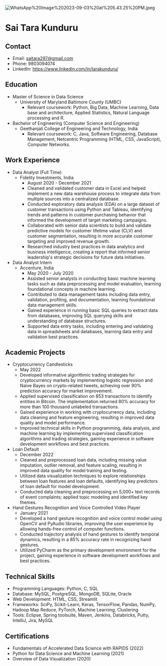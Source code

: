 ![WhatsApp%20Image%202023-09-03%20at%205.43.25%20PM.jpeg](attachment:WhatsApp%20Image%202023-09-03%20at%205.43.25%20PM.jpeg)


# Sai Tara Kunduru

## Contact

* Email: saitara297@gmail.com
* Phone: 9803094074
* LinkedIn: https://www.linkedin.com/in/tarakunduru/

## Education

* Master of Science in Data Science
    * University of Maryland Baltimore County (UMBC)
        * Relevant coursework: Python, Big Data, Machine Learning, Data base and architecture, Applied Statistics, Natural Language processing and R.
* Bachelor of Engineering (Computer Science and Engineering)
    * Geethanjali College of Engineering and Technology, India
        * Relevant coursework: C, Java, Software Engineering, Database Management, Netcentric Programming (HTML, CSS, JavaScript), Computer Networks.

## Work Experience

* Data Analyst (Full Time)
    * Fidelity Investments, India
        * August 2020 - December 2021
        * Cleaned and validated customer data in Excel and helped implement a new data warehouse process to integrate data from multiple sources into a centralized database.
        * Conducted exploratory data analysis (EDA) on a large dataset of customer transactions using Python and Tableau, identifying trends and patterns in customer purchasing behavior that informed the development of target marketing campaigns.
        * Collaborated with senior data scientists to build and validate predictive models for customer lifetime value (CLV) and customer segmentation, resulting in more accurate customer targeting and improved revenue growth.
        * Researched industry best practices in data analytics and business intelligence, creating a report that informed senior leadership's strategic decisions for future data initiatives.
* Data Analyst Intern
    * Accenture, India
        * May 2020 - July 2020
        * Assisted senior analysts in conducting basic machine learning tasks such as data preprocessing and model evaluation, learning foundational concepts in machine learning.
        * Contributed to data management tasks including data entry, validation, profiling, and documentation, learning foundational data management skills.
        * Gained experience in running basic SQL queries to extract data from databases, improving SQL querying skills and understanding of database structures.
        * Supported data entry tasks, including entering and validating data in spreadsheets and databases, learning data entry and validation best practices.

## Academic Projects

* Cryptocurrency Candlesticks
    * May 2022
    * Developed informative algorithmic trading strategies for cryptocurrency markets by implementing logistic regression and Naïve Bayes on crypto-related tweets, achieving over 90% prediction accuracy for market improvement.
    * Applied supervised classification on 853 transactions to identify entities in Bitcoin. The implementation returned 80% accuracy for more than 100 thousand unlabeled transactions.
    * Gained experience in working with cryptocurrency data, including data cleaning and feature engineering, resulting in improved data quality and model performance.
    * Improved technical skills in Python programming, data analysis, and machine learning by implementing supervised classification algorithms and trading strategies, gaining experience in software development workflows and best practices.
* Loan Default
    * December 2022
    * Cleaned and preprocessed loan data, including missing value imputation, outlier removal, and feature scaling, resulting in improved data quality for model training and testing.
    * Utilized data visualization techniques to explore relationships between loan features and loan defaults, identifying key predictors of loan default for model development.
    * Conducted data cleaning and preprocessing on 5,000+ text records of event complaints; applied topic modeling and identified key themes.
* Hand Gestures Recognition and Voice Controlled Video Player
    * January 2021
    * Developed a hand gesture recognition and voice control model using OpenCV and PyAudio libraries, improving the user experience by allowing hands-free control of computer functions.
    * Conducted trajectory analysis of hand gestures to identify temporal dynamics, resulting in a 85% accuracy rate in recognizing hand gestures.
    * Utilized PyCharm as the primary development environment for the project, gaining experience in software development workflows and best practices.

## Technical Skills

* Programming Languages: Python, C, SQL
* Database: MySQL, PostgreSQL, MongoDB, SQLite, Oracle
* Web Development: HTML, CSS, Streamlit
* Frameworks: SciPy, Scikit-Learn, Keras, TensorFlow, Pandas, NumPy, Hadoop Map Reduce, PyTorch, Machine Learning, Clustering
* Tools: Eclipse, Spring toolsuite, Maven, Jenkins, Databricks, Putty, IntelliJ, Jira, MySQL

## Certifications

* Fundamentals of Accelerated Data Science with RAPIDS (2022)
* Python for Data Science and Machine Learning (2021)
* Overview of Data Visualization (2020)




```python

```


